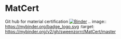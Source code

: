 # MatCert
Git hub for material certification
[![Binder](https://mybinder.org/badge_logo.svg)](https://mybinder.org/v2/gh/sweenzorrr/MatCert/master)
.. image:: https://mybinder.org/badge_logo.svg
 :target: https://mybinder.org/v2/gh/sweenzorrr/MatCert/master
